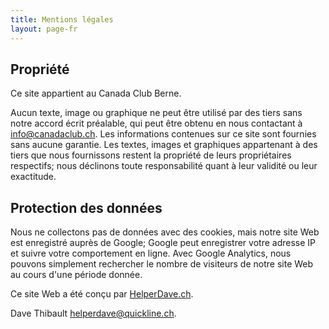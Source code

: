 ```yaml
---
title: Mentions légales
layout: page-fr
---
```



## Propriété
Ce site appartient au Canada Club Berne.

Aucun texte, image ou graphique ne peut être utilisé par des tiers sans notre accord écrit préalable, qui peut être obtenu en nous contactant à [info@canadaclub.ch](mailto:info@canadaclub.ch). 
Les informations contenues sur ce site sont fournies sans aucune garantie. Les textes, images et graphiques appartenant à des tiers que nous fournissons restent la propriété de leurs propriétaires respectifs; nous déclinons toute responsabilité quant à leur validité ou leur exactitude.

## Protection des données

Nous ne collectons pas de données avec des cookies, mais notre site Web est enregistré auprès de Google; Google peut enregistrer votre adresse IP et suivre votre comportement en ligne. Avec Google Analytics, nous pouvons simplement rechercher le nombre de visiteurs de notre site Web au cours d'une période donnée.


Ce site Web a été conçu par [HelperDave.ch](https://helperdave.ch).

Dave Thibault [helperdave@quickline.ch](nailto:helperdave@quickline.ch).